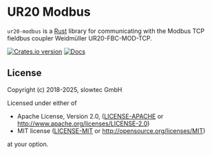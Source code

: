 # UR20 Modbus

`ur20-modbus` is a [Rust](https://rust-lang.org) library for communicating with the
Modbus TCP fieldbus coupler Weidmüller UR20-FBC-MOD-TCP.

[![Crates.io version](https://img.shields.io/crates/v/ur20-modbus.svg)](https://crates.io/crates/ur20-modbus)
[![Docs](https://docs.rs/ur20-modbus/badge.svg)](https://docs.rs/ur20-modbus/)

## License

Copyright (c) 2018-2025, slowtec GmbH

Licensed under either of

 * Apache License, Version 2.0, ([LICENSE-APACHE](LICENSE-APACHE) or
   http://www.apache.org/licenses/LICENSE-2.0)
 * MIT license ([LICENSE-MIT](LICENSE-MIT) or
   http://opensource.org/licenses/MIT)

at your option.
